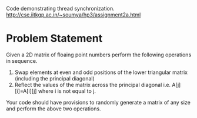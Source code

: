 Code demonstrating thread synchronization. http://cse.iitkgp.ac.in/~soumya/hp3/assignment2a.html

# Problem Statement

Given a 2D matrix of floaing point numbers perform the following operations in sequence.

1. Swap elements at even and odd positions of the lower triangular matrix (including the principal diagonal)
2. Reflect the values of the matrix across the principal diagonal i.e. A[j][i]=A[i][j] where i is not equal to j.

Your code should have provisions to randomly generate a matrix of any size and perform the above two operations.
